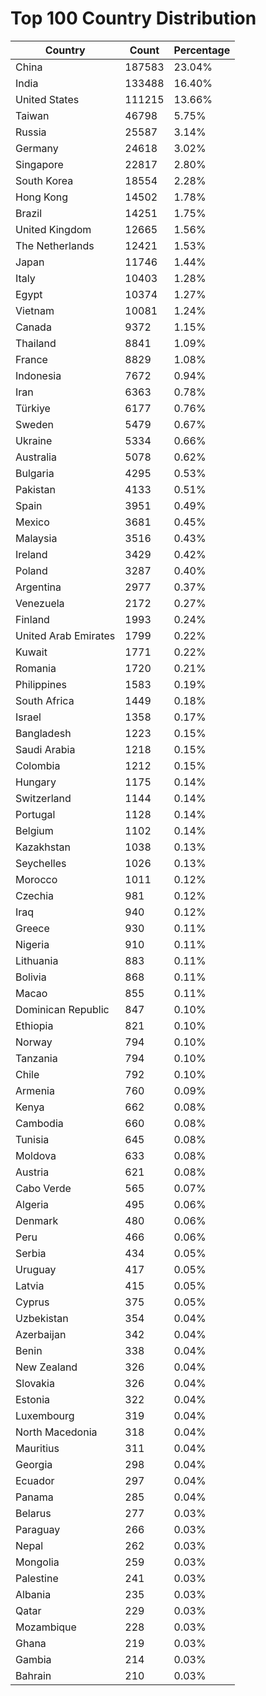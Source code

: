 # Top 100 Country Distribution
| Country | Count | Percentage |
|----|----|----|
| China | 187583 | 23.04% |
| India | 133488 | 16.40% |
| United States | 111215 | 13.66% |
| Taiwan | 46798 | 5.75% |
| Russia | 25587 | 3.14% |
| Germany | 24618 | 3.02% |
| Singapore | 22817 | 2.80% |
| South Korea | 18554 | 2.28% |
| Hong Kong | 14502 | 1.78% |
| Brazil | 14251 | 1.75% |
| United Kingdom | 12665 | 1.56% |
| The Netherlands | 12421 | 1.53% |
| Japan | 11746 | 1.44% |
| Italy | 10403 | 1.28% |
| Egypt | 10374 | 1.27% |
| Vietnam | 10081 | 1.24% |
| Canada | 9372 | 1.15% |
| Thailand | 8841 | 1.09% |
| France | 8829 | 1.08% |
| Indonesia | 7672 | 0.94% |
| Iran | 6363 | 0.78% |
| Türkiye | 6177 | 0.76% |
| Sweden | 5479 | 0.67% |
| Ukraine | 5334 | 0.66% |
| Australia | 5078 | 0.62% |
| Bulgaria | 4295 | 0.53% |
| Pakistan | 4133 | 0.51% |
| Spain | 3951 | 0.49% |
| Mexico | 3681 | 0.45% |
| Malaysia | 3516 | 0.43% |
| Ireland | 3429 | 0.42% |
| Poland | 3287 | 0.40% |
| Argentina | 2977 | 0.37% |
| Venezuela | 2172 | 0.27% |
| Finland | 1993 | 0.24% |
| United Arab Emirates | 1799 | 0.22% |
| Kuwait | 1771 | 0.22% |
| Romania | 1720 | 0.21% |
| Philippines | 1583 | 0.19% |
| South Africa | 1449 | 0.18% |
| Israel | 1358 | 0.17% |
| Bangladesh | 1223 | 0.15% |
| Saudi Arabia | 1218 | 0.15% |
| Colombia | 1212 | 0.15% |
| Hungary | 1175 | 0.14% |
| Switzerland | 1144 | 0.14% |
| Portugal | 1128 | 0.14% |
| Belgium | 1102 | 0.14% |
| Kazakhstan | 1038 | 0.13% |
| Seychelles | 1026 | 0.13% |
| Morocco | 1011 | 0.12% |
| Czechia | 981 | 0.12% |
| Iraq | 940 | 0.12% |
| Greece | 930 | 0.11% |
| Nigeria | 910 | 0.11% |
| Lithuania | 883 | 0.11% |
| Bolivia | 868 | 0.11% |
| Macao | 855 | 0.11% |
| Dominican Republic | 847 | 0.10% |
| Ethiopia | 821 | 0.10% |
| Norway | 794 | 0.10% |
| Tanzania | 794 | 0.10% |
| Chile | 792 | 0.10% |
| Armenia | 760 | 0.09% |
| Kenya | 662 | 0.08% |
| Cambodia | 660 | 0.08% |
| Tunisia | 645 | 0.08% |
| Moldova | 633 | 0.08% |
| Austria | 621 | 0.08% |
| Cabo Verde | 565 | 0.07% |
| Algeria | 495 | 0.06% |
| Denmark | 480 | 0.06% |
| Peru | 466 | 0.06% |
| Serbia | 434 | 0.05% |
| Uruguay | 417 | 0.05% |
| Latvia | 415 | 0.05% |
| Cyprus | 375 | 0.05% |
| Uzbekistan | 354 | 0.04% |
| Azerbaijan | 342 | 0.04% |
| Benin | 338 | 0.04% |
| New Zealand | 326 | 0.04% |
| Slovakia | 326 | 0.04% |
| Estonia | 322 | 0.04% |
| Luxembourg | 319 | 0.04% |
| North Macedonia | 318 | 0.04% |
| Mauritius | 311 | 0.04% |
| Georgia | 298 | 0.04% |
| Ecuador | 297 | 0.04% |
| Panama | 285 | 0.04% |
| Belarus | 277 | 0.03% |
| Paraguay | 266 | 0.03% |
| Nepal | 262 | 0.03% |
| Mongolia | 259 | 0.03% |
| Palestine | 241 | 0.03% |
| Albania | 235 | 0.03% |
| Qatar | 229 | 0.03% |
| Mozambique | 228 | 0.03% |
| Ghana | 219 | 0.03% |
| Gambia | 214 | 0.03% |
| Bahrain | 210 | 0.03% |
